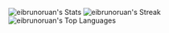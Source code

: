 ![eibrunoruan's Stats](https://github-readme-stats.vercel.app/api?username=eibrunoruan&theme=vue-dark&show_icons=true&hide_border=true&count_private=true)
![eibrunoruan's Streak](https://github-readme-streak-stats.herokuapp.com/?user=eibrunoruan&theme=vue-dark&hide_border=true)
![eibrunoruan's Top Languages](https://github-readme-stats.vercel.app/api/top-langs/?username=eibrunoruan&theme=vue-dark&show_icons=true&hide_border=true&layout=compact)
